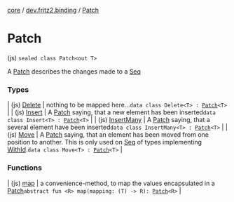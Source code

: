 [core](../../index.md) / [dev.fritz2.binding](../index.md) / [Patch](./index.md)

# Patch

(js) `sealed class Patch<out T>`

A [Patch](./index.md) describes the changes made to a [Seq](../-seq/index.md)

### Types

| (js) [Delete](-delete/index.md) | nothing to be mapped here...`data class Delete<T> : `[`Patch`](./index.md)`<T>` |
| (js) [Insert](-insert/index.md) | A [Patch](./index.md) saying, that a new element has been inserted`data class Insert<T> : `[`Patch`](./index.md)`<T>` |
| (js) [InsertMany](-insert-many/index.md) | A [Patch](./index.md) saying, that a several element have been inserted`data class InsertMany<T> : `[`Patch`](./index.md)`<T>` |
| (js) [Move](-move/index.md) | A [Patch](./index.md) saying, that an element has been moved from one position to another. This is only used on [Seq](../-seq/index.md) of types implementing [WithId](../../dev.fritz2.lenses/-with-id/index.md#dev.fritz2.lenses.WithId).`data class Move<T> : `[`Patch`](./index.md)`<T>` |

### Functions

| (js) [map](map.md) | a convenience-method, to map the values encapsulated in a [Patch](./index.md)`abstract fun <R> map(mapping: (T) -> R): `[`Patch`](./index.md)`<R>` |

